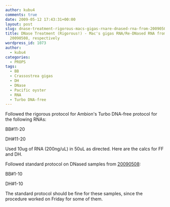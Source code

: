 ```yaml
---
author: kubu4
comments: true
date: 2009-05-12 17:43:31+00:00
layout: post
slug: dnase-treatment-rigorous-macs-gigas-rnare-dnased-rna-from-20090507-20090508-respectively
title: DNase Treatment (Rigorous!) - Mac's gigas RNA/Re-DNased RNA from 20090507 &
  20090508, respectively
wordpress_id: 1073
author:
  - kubu4
categories:
  - PROPS
tags:
  - BB
  - Crassostrea gigas
  - DH
  - DNase
  - Pacific oyster
  - RNA
  - Turbo DNA-free
---
```


Followed the rigorous protocol for Ambion's Turbo DNA-free protocol for the following RNAs:

BB#11-20

DH#11-20

Used 10ug of RNA (200ng/uL) in 50uL as directed. Here are the calcs for FF and DH.

Followed standard protocol on DNased samples from [20090508](/Sam%27s+Working+Notebook+Jan-May+2009#sjw20090508):

BB#1-10

DH#1-10

The standard protocol should be fine for these samples, since the procedure worked on Friday for some of them.

